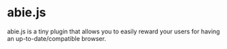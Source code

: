 abie.js
=======

abie.js is a tiny plugin that allows you to easily reward your users for having an up-to-date/compatible browser.
